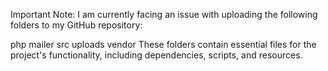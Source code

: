Important Note:
I am currently facing an issue with uploading the following folders to my GitHub repository:

php mailer
src
uploads
vendor
These folders contain essential files for the project's functionality, including dependencies, scripts, and resources.
